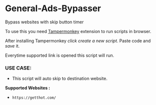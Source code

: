 # General-Ads-Bypasser
Bypass websites with skip button timer

To use this you need [Tampermonkey](https://www.tampermonkey.net/) extension to run scripts in browser.

After installing Tampermonkey *click create a new script*.
Paste code and *save* it.

Everytime supported link is opened this script will run.

### USE CASE:
- This script will auto skip to destination website.

**Supported Websites :**
- `https://getthot.com/`


